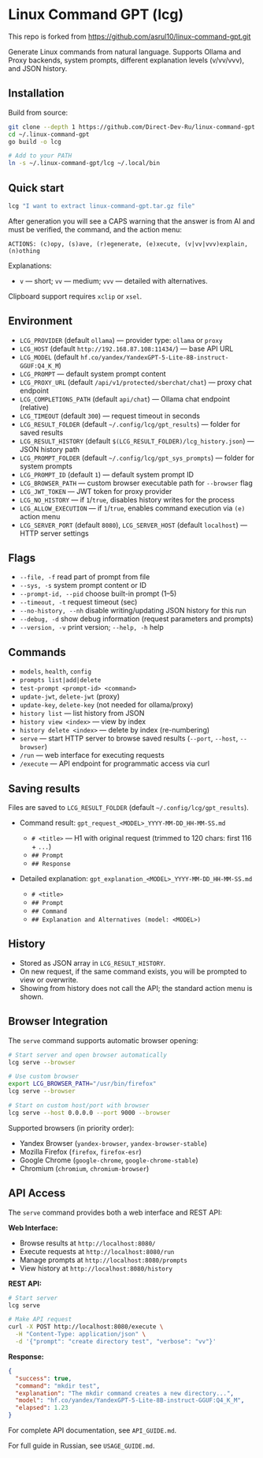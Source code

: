 # Linux Command GPT (lcg)

This repo is forked from <https://github.com/asrul10/linux-command-gpt.git>

Generate Linux commands from natural language. Supports Ollama and Proxy backends, system prompts, different explanation levels (v/vv/vvv), and JSON history.

## Installation

Build from source:

```bash
git clone --depth 1 https://github.com/Direct-Dev-Ru/linux-command-gpt.git ~/.linux-command-gpt
cd ~/.linux-command-gpt
go build -o lcg

# Add to your PATH
ln -s ~/.linux-command-gpt/lcg ~/.local/bin
```

## Quick start

```bash
lcg "I want to extract linux-command-gpt.tar.gz file"
```

After generation you will see a CAPS warning that the answer is from AI and must be verified, the command, and the action menu:

```text
ACTIONS: (c)opy, (s)ave, (r)egenerate, (e)xecute, (v|vv|vvv)explain, (n)othing
```

Explanations:

- `v` — short; `vv` — medium; `vvv` — detailed with alternatives.

Clipboard support requires `xclip` or `xsel`.

## Environment

- `LCG_PROVIDER` (default `ollama`) — provider type: `ollama` or `proxy`
- `LCG_HOST` (default `http://192.168.87.108:11434/`) — base API URL
- `LCG_MODEL` (default `hf.co/yandex/YandexGPT-5-Lite-8B-instruct-GGUF:Q4_K_M`)
- `LCG_PROMPT` — default system prompt content
- `LCG_PROXY_URL` (default `/api/v1/protected/sberchat/chat`) — proxy chat endpoint
- `LCG_COMPLETIONS_PATH` (default `api/chat`) — Ollama chat endpoint (relative)
- `LCG_TIMEOUT` (default `300`) — request timeout in seconds
- `LCG_RESULT_FOLDER` (default `~/.config/lcg/gpt_results`) — folder for saved results
- `LCG_RESULT_HISTORY` (default `$(LCG_RESULT_FOLDER)/lcg_history.json`) — JSON history path
- `LCG_PROMPT_FOLDER` (default `~/.config/lcg/gpt_sys_prompts`) — folder for system prompts
- `LCG_PROMPT_ID` (default `1`) — default system prompt ID
- `LCG_BROWSER_PATH` — custom browser executable path for `--browser` flag
- `LCG_JWT_TOKEN` — JWT token for proxy provider
- `LCG_NO_HISTORY` — if `1`/`true`, disables history writes for the process
- `LCG_ALLOW_EXECUTION` — if `1`/`true`, enables command execution via `(e)` action menu
- `LCG_SERVER_PORT` (default `8080`), `LCG_SERVER_HOST` (default `localhost`) — HTTP server settings

## Flags

- `--file, -f` read part of prompt from file
- `--sys, -s` system prompt content or ID
- `--prompt-id, --pid` choose built-in prompt (1–5)
- `--timeout, -t` request timeout (sec)
- `--no-history, --nh` disable writing/updating JSON history for this run
- `--debug, -d` show debug information (request parameters and prompts)
- `--version, -v` print version; `--help, -h` help

## Commands

- `models`, `health`, `config`
- `prompts list|add|delete`
- `test-prompt <prompt-id> <command>`
- `update-jwt`, `delete-jwt` (proxy)
- `update-key`, `delete-key` (not needed for ollama/proxy)
- `history list` — list history from JSON
- `history view <index>` — view by index
- `history delete <index>` — delete by index (re-numbering)
- `serve` — start HTTP server to browse saved results (`--port`, `--host`, `--browser`)
- `/run` — web interface for executing requests
- `/execute` — API endpoint for programmatic access via curl

## Saving results

Files are saved to `LCG_RESULT_FOLDER` (default `~/.config/lcg/gpt_results`).

- Command result: `gpt_request_<MODEL>_YYYY-MM-DD_HH-MM-SS.md`
  - `# <title>` — H1 with original request (trimmed to 120 chars: first 116 + `...`)
  - `## Prompt`
  - `## Response`

- Detailed explanation: `gpt_explanation_<MODEL>_YYYY-MM-DD_HH-MM-SS.md`
  - `# <title>`
  - `## Prompt`
  - `## Command`
  - `## Explanation and Alternatives (model: <MODEL>)`

## History

- Stored as JSON array in `LCG_RESULT_HISTORY`.
- On new request, if the same command exists, you will be prompted to view or overwrite.
- Showing from history does not call the API; the standard action menu is shown.

## Browser Integration

The `serve` command supports automatic browser opening:

```bash
# Start server and open browser automatically
lcg serve --browser

# Use custom browser
export LCG_BROWSER_PATH="/usr/bin/firefox"
lcg serve --browser

# Start on custom host/port with browser
lcg serve --host 0.0.0.0 --port 9000 --browser
```

Supported browsers (in priority order):

- Yandex Browser (`yandex-browser`, `yandex-browser-stable`)
- Mozilla Firefox (`firefox`, `firefox-esr`)
- Google Chrome (`google-chrome`, `google-chrome-stable`)
- Chromium (`chromium`, `chromium-browser`)

## API Access

The `serve` command provides both a web interface and REST API:

**Web Interface:**

- Browse results at `http://localhost:8080/`
- Execute requests at `http://localhost:8080/run`
- Manage prompts at `http://localhost:8080/prompts`
- View history at `http://localhost:8080/history`

**REST API:**

```bash
# Start server
lcg serve

# Make API request
curl -X POST http://localhost:8080/execute \
  -H "Content-Type: application/json" \
  -d '{"prompt": "create directory test", "verbose": "vv"}'
```

**Response:**

```json
{
  "success": true,
  "command": "mkdir test",
  "explanation": "The mkdir command creates a new directory...",
  "model": "hf.co/yandex/YandexGPT-5-Lite-8B-instruct-GGUF:Q4_K_M",
  "elapsed": 1.23
}
```

For complete API documentation, see `API_GUIDE.md`.

For full guide in Russian, see `USAGE_GUIDE.md`.
